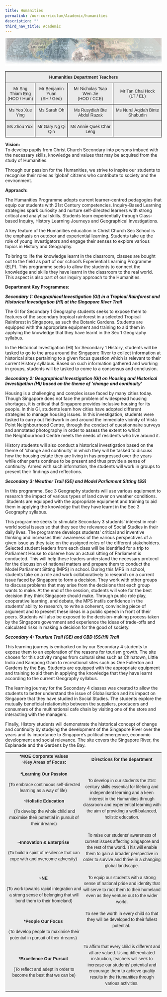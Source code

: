 ```yaml
---
title: Humanities
permalink: /our-curriculum/Academic/humanities
description: ""
third_nav_title: Academic
---
```

![](/images/humanitiesheader.jpeg)

<style type="text/css">
.tg  {border-collapse:collapse;border-spacing:0;}
.tg td{border-color:black;border-style:solid;border-width:1px;font-family:Arial, sans-serif;font-size:14px;
  overflow:hidden;padding:10px 5px;word-break:normal;}
.tg th{border-color:black;border-style:solid;border-width:1px;font-family:Arial, sans-serif;font-size:14px;
  font-weight:normal;overflow:hidden;padding:10px 5px;word-break:normal;}
.tg .tg-n4qt{background-color:#EAEAEA;color:#222;font-weight:bold;text-align:center;vertical-align:top}
.tg .tg-ii8k{background-color:#EAEAEA;color:#222;text-align:center;vertical-align:top}
.tg .tg-ku5w{background-color:#EAEAEA;color:#222;text-align:center;vertical-align:middle}
</style>
<table class="tg">
<thead>
  <tr>
    <th class="tg-n4qt" colspan="4">Humanities Department Teachers</th>
  </tr>
</thead>
<tbody>
  <tr>
    <td class="tg-ii8k">Mr Sng Thiam Eng<br>(HOD / Hum)</td>
    <td class="tg-ii8k">Mr Benjamin Yuan<br>(SH / Geo)</td>
    <td class="tg-ku5w"><span style="color:#222;background-color:#EAEAEA">Mr Nicholas Tsao Wen Jie </span><br>(HOD / CCE)</td>
    <td class="tg-ku5w"><span style="color:#222;background-color:#EAEAEA">Mr Tan Chai Hock </span><br>(LT / EL)</td>
  </tr>
  <tr>
    <td class="tg-ii8k">Ms Yeo Xue Ying<br></td>
    <td class="tg-ii8k">Ms Sarah Oh<br></td>
    <td class="tg-ii8k">Ms Rusydiah Bte Abdul Razak<br></td>
    <td class="tg-ii8k">Ms Nurul Aqidah Binte Shabudin <br></td>
  </tr>
  <tr>
    <td class="tg-ii8k">Ms Zhou Yuxi </td>
    <td class="tg-ii8k">Mr Gary Ng Qi Qin <br></td>
    <td class="tg-ii8k">Ms Annie Quek Char Leng<br></td>
    <td class="tg-ii8k"></td>
  </tr>
</tbody>
</table>


**Vision:**  
To develop pupils from Christ Church Secondary into persons imbued with the necessary skills, knowledge and values that may be acquired from the study of Humanities.  
  

Through our passion for the Humanities, we strive to inspire our students to recognise their roles as ‘global’ citizens who contribute to society and the environment.

**Approach:**

The Humanities Programme adopts current learner-centred pedagogies that equip our students with 21st Century competencies. Inquiry-Based Learning strategies spark curiosity and nurture self-directed learners with strong critical and analytical skills. Students learn experientially through Class-based Inquiry, History Learning Journeys and Geographical Investigations. 

A key feature of the Humanities education in Christ Church Sec School is the emphasis on outdoor and experiential learning. Students take up the role of young investigators and engage their senses to explore various topics in History and Geography.

To bring to life the knowledge learnt in the classroom, classes are bought out to the field as part of our school’s Experiential Learning Programme (ELP). This programme seeks to allow the students to connect the knowledge and skills they have learnt in the classroom to the real world. This aspect is also part of our inquiry approach to the Humanities.

**Department Key Programmes:**

**_Secondary 1: Geographical Investigation (GI) in a Tropical Rainforest and Historical Investigation (HI) at the Singapore River Trail_**

The GI for Secondary 1 Geography students seeks to expose them to features of the secondary tropical rainforest in a selected Tropical Rainforest in Singapore, as such the Botanic Gardens. Students are equipped with the appropriate equipment and training to aid them in applying the knowledge that they have learnt in the Sec 1 Geography syllabus. 

In the Historical Investigation (HI) for Secondary 1 History, students will be tasked to go to the area around the Singapore River to collect information at historical sites pertaining to a given focus question which is relevant to their current History syllabus. Based on such information gathered and working in groups, students will be tasked to come to a consensus and conclusion. 

***Secondary 2: Geographical Investigation (GI) on Housing and Historical Investigation (HI) based on the theme of ‘change and continuity’***

Housing is a challenging and complex issue faced by many cities today. Though Singapore does not face the problem of widespread housing shortages, it is critical that Singapore provides inclusive housing for its people. In this GI, students learn how cities have adopted different strategies to manage housing issues. In this investigation, students were tasked to carry out fieldwork in and around the immediate vicinity of Vista Point Neighbourhood Centre, through the conduct of questionnaire surveys and annotated photography in order to assess the extent to which the Neighbourhood Centre meets the needs of residents who live around it. 

History students will also conduct a historical investigation based on the theme of ‘change and continuity’ in which they will be tasked to discuss how the housing estate they are living in has progressed over the years while other parts continue to be present and thus provide a sense of continuity. Armed with such information, the students will work in groups to present their findings and reflections.    

  

***Secondary 3: Weather Trail (GE) and Model Parliament Sitting (SS)***

In this programme, Sec 3 Geography students will use various equipment to research the impact of various types of land cover on weather conditions.  Students are equipped with the appropriate equipment and training to aid them in applying the knowledge that they have learnt in the Sec 3 Geography syllabus. 

This programme seeks to stimulate Secondary 3 students' interest in real-world social issues so that they see the relevance of Social Studies in their daily lives. The programme develops students' critical and inventive thinking and increases their awareness of the various perspectives of a given issue as they take on the assigned roles of the different stakeholders. Selected student leaders from each class will be identified for a trip to Parliament House to observe how an actual sitting of Parliament is conducted. This will help these leaders understand the necessary protocol for the discussion of national matters and prepare them to conduct the Model Parliament Sitting (MPS) in school. During this MPS in school, students take on a role and work collaboratively to research on a current issue faced by Singapore to form a decision. They work with other groups to discuss problems that may arise from the decisions that each group wants to make. At the end of the session, students will vote for the best decision they think Singapore should make. Through public role play, cooperative learning, and debate, the MPS instils confidence in the students’ ability to research, to write a coherent, convincing piece of argument and to present these ideas in a public speech in front of their peers. Students will also be exposed to the decision-making process taken by the Singapore government and experience the ideas of trade-offs and calculated risks in making a decision for the good of society.

  

***Secondary 4: Tourism Trail (GE) and CBD (SS/HI) Trail***

This learning journey is embarked on by our Secondary 4 students to expose them to an exploration of the reasons for tourism growth. The site chosen for this activity ranges from cultural sites such as Chinatown, Little India and Kampong Glam to recreational sites such as One Fullerton and Gardens by the Bay. Students are equipped with the appropriate equipment and training to aid them in applying the knowledge that they have learnt according to the current Geography syllabus. 

The learning journey for the Secondary 4 classes was created to allow the students to better understand the issue of Globalisation and its impact on Singapore that they have studied in Social Studies. The students explore the mutually beneficial relationship between the suppliers, producers and consumers of the multinational cafe chain by visiting one of the store and interacting with the managers. 

Finally, History students will demonstrate the historical concept of change and continuity by studying the development of the Singapore River over the years and its importance to Singapore’s political emergence, economic development and social relevance. The site covers the Singapore River, the Esplanade and the Gardens by the Bay.

<table class="iveo_table ives_tab_1 ive_eobj_center" style="margin: auto; outline: 0px; padding: 0px; clear: both; border: 1px solid rgb(234, 234, 234); color: rgb(0, 0, 0); font-family: Arial; font-size: 14px; font-style: normal; font-variant-ligatures: normal; font-variant-caps: normal; font-weight: 400; letter-spacing: normal; orphans: 2; text-align: left; text-transform: none; white-space: normal; widows: 2; word-spacing: 0px; -webkit-text-stroke-width: 0px; background-color: rgb(255, 255, 255); text-decoration-thickness: initial; text-decoration-style: initial; text-decoration-color: initial;"><tbody style="margin: 0px; outline: 0px; padding: 0px;"><tr style="margin: 0px; outline: 0px; padding: 0px;"><td width="290" style="margin: 0px; outline: 0px; padding: 2px; text-align: center; background-color: rgb(234, 234, 234); color: rgb(34, 34, 34);"><p class="" style="margin: 0px 0px 1em; outline: 0px; padding: 0px; line-height: 19.6px;"><b style="margin: 0px; outline: 0px; padding: 0px;">*MOE Corporate Values<br style="margin: 0px; outline: 0px; padding: 0px;"></b><b style="margin: 0px; outline: 0px; padding: 0px;">~Key Areas of Focus:</b></p></td><td width="292" style="margin: 0px; outline: 0px; padding: 2px; text-align: center; background-color: rgb(234, 234, 234); color: rgb(34, 34, 34);"><p class="" style="margin: 0px 0px 1em; outline: 0px; padding: 0px; line-height: 19.6px;"><b style="margin: 0px; outline: 0px; padding: 0px;">Directions for the department</b></p></td></tr><tr style="margin: 0px; outline: 0px; padding: 0px;"><td width="290" style="margin: 0px; outline: 0px; padding: 2px; text-align: center; background-color: rgb(234, 234, 234); color: rgb(34, 34, 34);"><p class="" style="margin: 0px 0px 1em; outline: 0px; padding: 0px; line-height: 19.6px;"><b style="margin: 0px; outline: 0px; padding: 0px;">*Learning Our Passion</b></p><p class="" style="margin: 0px 0px 1em; outline: 0px; padding: 0px; line-height: 19.6px;">&nbsp;(To embrace continuous self-directed learning as a way of life)&nbsp;</p><p class="" style="margin: 0px 0px 1em; outline: 0px; padding: 0px; line-height: 19.6px;"><b style="margin: 0px; outline: 0px; padding: 0px;">~Holistic Education</b></p><p class="" style="margin: 0px 0px 1em; outline: 0px; padding: 0px; line-height: 19.6px;">&nbsp;(To develop the whole child and maximise their potential in pursuit of their dreams)</p></td><td width="292" style="margin: 0px; outline: 0px; padding: 2px; text-align: center; background-color: rgb(234, 234, 234); color: rgb(34, 34, 34);"><p class="" style="margin: 0px 0px 1em; outline: 0px; padding: 0px; line-height: 19.6px;">To develop in our students the 21st century skills essential for lifelong and independent learning and a keen interest in the Humanities through classroom and experiential learning with the aim of providing a well-balanced, holistic education.</p></td></tr><tr style="margin: 0px; outline: 0px; padding: 0px;"><td width="290" style="margin: 0px; outline: 0px; padding: 2px; text-align: center; background-color: rgb(234, 234, 234); color: rgb(34, 34, 34);"><p class="" style="margin: 0px 0px 1em; outline: 0px; padding: 0px; line-height: 19.6px;"><b style="margin: 0px; outline: 0px; padding: 0px;">~Innovation &amp; Enterprise&nbsp;</b></p><p class="" style="margin: 0px 0px 1em; outline: 0px; padding: 0px; line-height: 19.6px;">(To build a spirit of resilience that can cope with and overcome adversity)&nbsp;</p></td><td width="292" style="margin: 0px; outline: 0px; padding: 2px; text-align: center; background-color: rgb(234, 234, 234); color: rgb(34, 34, 34);"><p class="" style="margin: 0px 0px 1em; outline: 0px; padding: 0px; line-height: 19.6px;">To raise our&nbsp;<span style="margin: 0px; outline: 0px; padding: 0px; line-height: 16.8px;">students</span><span style="margin: 0px; outline: 0px; padding: 0px; line-height: 16.8px;">’ awareness of current issues affecting Singapore and the rest of the world. This will enable them to gain a broader perspective in order to survive and thrive in a changing global landscape.</span></p></td></tr><tr style="margin: 0px; outline: 0px; padding: 0px;"><td width="290" style="margin: 0px; outline: 0px; padding: 2px; text-align: center; background-color: rgb(234, 234, 234); color: rgb(34, 34, 34);"><p class="" style="margin: 0px 0px 1em; outline: 0px; padding: 0px; line-height: 19.6px;"><b style="margin: 0px; outline: 0px; padding: 0px;">~NE&nbsp;</b></p><p class="" style="margin: 0px 0px 1em; outline: 0px; padding: 0px; line-height: 19.6px;">(To work towards racial integration and a strong sense of belonging that will bond them to their homeland)</p></td><td width="292" style="margin: 0px; outline: 0px; padding: 2px; text-align: center; background-color: rgb(234, 234, 234); color: rgb(34, 34, 34);"><p class="" style="margin: 0px 0px 1em; outline: 0px; padding: 0px; line-height: 19.6px;">To equip our&nbsp;<span style="margin: 0px; outline: 0px; padding: 0px; line-height: 16.8px;">students&nbsp;</span><span style="margin: 0px; outline: 0px; padding: 0px; line-height: 16.8px;">with a strong sense of national pride and identity that will serve to root them to their homeland even as they venture out to the wider world.</span></p></td></tr><tr style="margin: 0px; outline: 0px; padding: 0px;"><td width="290" style="margin: 0px; outline: 0px; padding: 2px; text-align: center; background-color: rgb(234, 234, 234); color: rgb(34, 34, 34);"><p class="" style="margin: 0px 0px 1em; outline: 0px; padding: 0px; line-height: 19.6px;"><b style="margin: 0px; outline: 0px; padding: 0px;">*People Our Focus&nbsp;</b></p><p class="" style="margin: 0px 0px 1em; outline: 0px; padding: 0px; line-height: 19.6px;">(To develop people to maximise their potential in pursuit of their dreams)&nbsp;</p><p class="" style="margin: 0px 0px 1em; outline: 0px; padding: 0px; line-height: 19.6px;">&nbsp;</p><p class="" style="margin: 0px 0px 1em; outline: 0px; padding: 0px; line-height: 19.6px;"><b style="margin: 0px; outline: 0px; padding: 0px;">*Excellence Our Pursuit&nbsp;</b></p><p class="" style="margin: 0px 0px 1em; outline: 0px; padding: 0px; line-height: 19.6px;">(To reflect and adept in order to become the best that we can be)</p></td><td width="292" style="margin: 0px; outline: 0px; padding: 2px; text-align: center; background-color: rgb(234, 234, 234); color: rgb(34, 34, 34);"><p class="" style="margin: 0px 0px 1em; outline: 0px; padding: 0px; line-height: 19.6px;">To see the worth in every child so that they will be developed to their fullest potential.&nbsp;</p><p class="" style="margin: 0px 0px 1em; outline: 0px; padding: 0px; line-height: 19.6px;">&nbsp;</p><p class="" style="margin: 0px 0px 1em; outline: 0px; padding: 0px; line-height: 19.6px;"><span style="margin: 0px; outline: 0px; padding: 0px; line-height: 16.8px;">To affirm that every child is different and all are valued. Using differentiated instruction, teachers will seek to increase our&nbsp;</span><span style="margin: 0px; outline: 0px; padding: 0px; line-height: 16.8px;">students</span><span style="margin: 0px; outline: 0px; padding: 0px; line-height: 16.8px;">’ potential and encourage them to achieve quality results in the Humanities through various activities.</span></p></td></tr></tbody></table>